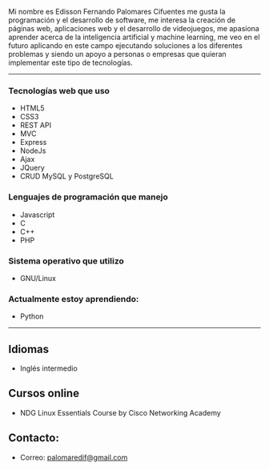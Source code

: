 Mi nombre es Edisson Fernando Palomares Cifuentes me gusta la programación y el desarrollo de software, me interesa la creación de páginas web, aplicaciones web y el desarrollo de videojuegos, me apasiona aprender acerca de la inteligencia artificial y machine learning, me veo en el futuro aplicando en este campo ejecutando soluciones a los diferentes problemas y siendo un apoyo a personas o empresas que quieran implementar este tipo de tecnologías.

--- 
### Tecnologías web que uso
- HTML5
- CSS3
- REST API
- MVC
- Express
- NodeJs
- Ajax
- JQuery
- CRUD MySQL y PostgreSQL

### Lenguajes de programación que manejo
- Javascript
- C 
- C++
- PHP

### Sistema operativo que utilizo
- GNU/Linux

### Actualmente estoy aprendiendo:
- Python
--- 

## Idiomas
- Inglés intermedio

## Cursos online
- NDG Linux Essentials Course by Cisco Networking Academy

## Contacto:
- Correo:  <palomaredif@gmail.com>

